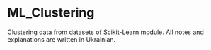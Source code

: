 # ML_Clustering
Clustering data from datasets of Scikit-Learn module.
All notes and explanations are written in Ukrainian.
